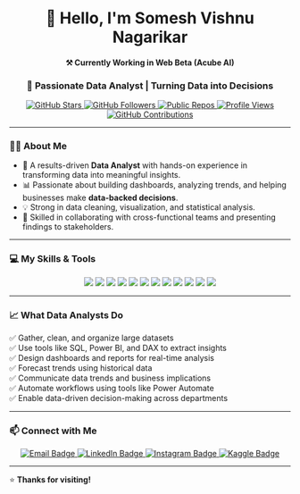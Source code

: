 <h1 align="center">👋 Hello, I'm Somesh Vishnu Nagarikar</h1> 
<h4 align="center">⚒️ Currently Working in <b>Web Beta (Acube AI) </b></h4> 
<h3 align="center">🚀 Passionate Data Analyst | Turning Data into Decisions</h3>

<p align="center">

  <!-- GitHub Stars -->
  <a href="https://github.com/someshsn?tab=repositories" target="_blank">
    <img src="https://img.shields.io/github/stars/someshsn?style=social" alt="GitHub Stars"/>
  </a>

  <!-- GitHub Followers -->
  <a href="https://github.com/someshsn?tab=followers" target="_blank">
    <img src="https://img.shields.io/github/followers/someshsn?label=Followers&style=social" alt="GitHub Followers"/>
  </a>

  <!-- Public Repositories -->
  <a href="https://github.com/someshsn?tab=repositories" target="_blank">
    <img src="https://img.shields.io/badge/Public%20Repos-COUNT-blue?style=flat&logo=github" alt="Public Repos"/>
  </a>

  <!-- Profile Visitors (via Visitor Badge Service) -->
  <a href="https://github.com/someshsn" target="_blank">
    <img src="https://komarev.com/ghpvc/?username=someshsn&label=Profile%20Views&color=0e75b6&style=flat" alt="Profile Views"/>
  </a>

  <!-- Contributions Badge (Static Placeholder) -->
  <a href="https://github.com/someshsn" target="_blank">
    <img src="https://img.shields.io/badge/Contributions-365%2B-green?style=flat&logo=github" alt="GitHub Contributions"/>
  </a>

</p>



---

### 👨‍💼 About Me

- 🎯 A results-driven **Data Analyst** with hands-on experience in transforming data into meaningful insights.  
- 📊 Passionate about building dashboards, analyzing trends, and helping businesses make **data-backed decisions**.  
- 💡 Strong in data cleaning, visualization, and statistical analysis.  
- 🤝 Skilled in collaborating with cross-functional teams and presenting findings to stakeholders.

---

### 💻 My Skills & Tools

<p align="center">
  <img src="https://img.shields.io/badge/SQL-00758F?style=for-the-badge&logo=sql&logoColor=white" />
  <img src="https://img.shields.io/badge/DAX-007ACC?style=for-the-badge&logoColor=white" />
  <img src="https://img.shields.io/badge/ETL-4B8BBE?style=for-the-badge&logoColor=white" />
  <img src="https://img.shields.io/badge/Power%20BI-F2C811?style=for-the-badge&logo=powerbi&logoColor=black" />
  <img src="https://img.shields.io/badge/Tableau-E97627?style=for-the-badge&logo=tableau&logoColor=white" />
  <img src="https://img.shields.io/badge/Power%20Apps-742774?style=for-the-badge&logo=powerapps&logoColor=white" />
  <img src="https://img.shields.io/badge/Power%20Automate-0078D7?style=for-the-badge&logo=powerautomate&logoColor=white" />
  <img src="https://img.shields.io/badge/Excel-217346?style=for-the-badge&logo=microsoft-excel&logoColor=white" />
  <img src="https://img.shields.io/badge/Python-3776AB?style=for-the-badge&logo=python&logoColor=white" />
  <img src="https://img.shields.io/badge/Forecasting-FF6F61?style=for-the-badge&logoColor=white" />
  <img src="https://img.shields.io/badge/Statistical%20Analysis-6A5ACD?style=for-the-badge&logoColor=white" />
  <img src="https://img.shields.io/badge/Power%20BI%20Services-FFC107?style=for-the-badge&logo=powerbi&logoColor=black" />
</p>

---

### 📈 What Data Analysts Do

✅ Gather, clean, and organize large datasets  
✅ Use tools like SQL, Power BI, and DAX to extract insights  
✅ Design dashboards and reports for real-time analysis  
✅ Forecast trends using historical data  
✅ Communicate data trends and business implications  
✅ Automate workflows using tools like Power Automate  
✅ Enable data-driven decision-making across departments  

---

### 📫 Connect with Me

<p align="center">
  <a href="mailto:someshnagarikar@gmail.com">
    <img src="https://img.shields.io/badge/someshnagarikar@gmail.com-D14836?style=for-the-badge&logo=gmail&logoColor=white" alt="Email Badge" />
  </a>
  <a href="https://www.linkedin.com/in/somesh-nagarikar-a77003211/" target="_blank">
    <img src="https://img.shields.io/badge/-LinkedIn-0A66C2?style=for-the-badge&logo=linkedin&logoColor=white" alt="LinkedIn Badge" />
  </a>
  <a href="https://www.instagram.com/somesh_nagarikar/" target="_blank">
    <img src="https://img.shields.io/badge/-Instagram-E4405F?style=for-the-badge&logo=instagram&logoColor=white" alt="Instagram Badge" />
  </a>
  <a href="https://www.kaggle.com/someshnagarikar" target="_blank">
    <img src="https://img.shields.io/badge/-Kaggle-20BEFF?style=for-the-badge&logo=kaggle&logoColor=white" alt="Kaggle Badge" />
  </a>
</p>

---

⭐️ **Thanks for visiting!**
